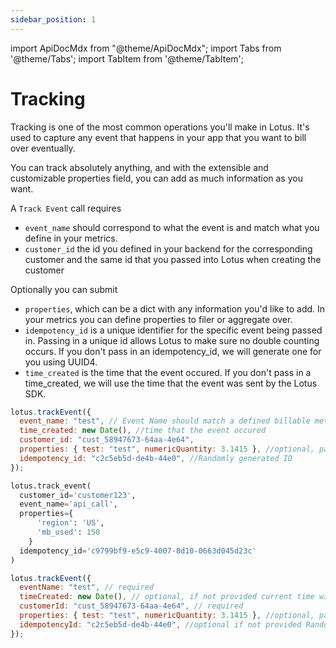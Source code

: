```yaml
---
sidebar_position: 1
---
```


import ApiDocMdx from "@theme/ApiDocMdx";
import Tabs from '@theme/Tabs';
import TabItem from '@theme/TabItem';

# Tracking

Tracking is one of the most common operations you'll make in Lotus. It's used to capture any event that happens in your app that you want to bill over eventually.

You can track absolutely anything, and with the extensible and customizable properties field, you can add as much information as you want.

A `Track Event` call requires

- `event_name` should correspond to what the event is and match what you define in your metrics.
- `customer_id` the id you defined in your backend for the corresponding customer and the same id that you passed into Lotus when creating the customer

Optionally you can submit

- `properties`, which can be a dict with any information you'd like to add. In your metrics you can define properties to filer or aggregate over.
- `idempotency_id` is a unique identifier for the specific event being passed in. Passing in a unique id allows Lotus to make sure no double counting occurs. If you don't pass in an idempotency_id, we will generate one for you using UUID4.
- `time_created` is the time that the event occured. If you don't pass in a time_created, we will use the time that the event was sent by the Lotus SDK.

<Tabs>
<TabItem value="js" label="Node">

```jsx
lotus.trackEvent({
  event_name: "test", // Event Name should match a defined billable metric
  time_created: new Date(), //time that the event occured
  customer_id: "cust_58947673-64aa-4e64",
  properties: { test: "test", numericQuantity: 3.1415 }, //optional, pass in any additional properties you want to aggregate or measure
  idempotency_id: "c2c5eb5d-de4b-44e0", //Randomly generated ID
});
```

</TabItem>
<TabItem value="py" label="Python">

```python
lotus.track_event(
  customer_id='customer123',
  event_name='api_call',
  properties={
      'region': 'US',
      'mb_used': 150
    }
  idempotency_id='c9799bf9-e5c9-4007-8d10-0663d045d23c'
)
```

</TabItem>

<TabItem value="ts" label="Typescript">

```jsx
lotus.trackEvent({
  eventName: "test", // required
  timeCreated: new Date(), // optional, if not provided current time will be taken
  customerId: "cust_58947673-64aa-4e64", // required
  properties: { test: "test", numericQuantity: 3.1415 }, //optional, pass in any additional properties you want to aggregate or measure
  idempotencyId: "c2c5eb5d-de4b-44e0", //optional if not provided Randomly generated ID will be taken
});
```

</TabItem>
</Tabs>

<ApiDocMdx id="track_event" />

